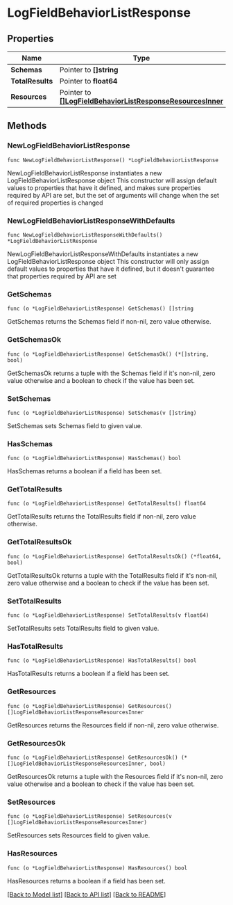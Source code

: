 # LogFieldBehaviorListResponse

## Properties

Name | Type | Description | Notes
------------ | ------------- | ------------- | -------------
**Schemas** | Pointer to **[]string** |  | [optional] 
**TotalResults** | Pointer to **float64** |  | [optional] 
**Resources** | Pointer to [**[]LogFieldBehaviorListResponseResourcesInner**](LogFieldBehaviorListResponseResourcesInner.md) |  | [optional] 

## Methods

### NewLogFieldBehaviorListResponse

`func NewLogFieldBehaviorListResponse() *LogFieldBehaviorListResponse`

NewLogFieldBehaviorListResponse instantiates a new LogFieldBehaviorListResponse object
This constructor will assign default values to properties that have it defined,
and makes sure properties required by API are set, but the set of arguments
will change when the set of required properties is changed

### NewLogFieldBehaviorListResponseWithDefaults

`func NewLogFieldBehaviorListResponseWithDefaults() *LogFieldBehaviorListResponse`

NewLogFieldBehaviorListResponseWithDefaults instantiates a new LogFieldBehaviorListResponse object
This constructor will only assign default values to properties that have it defined,
but it doesn't guarantee that properties required by API are set

### GetSchemas

`func (o *LogFieldBehaviorListResponse) GetSchemas() []string`

GetSchemas returns the Schemas field if non-nil, zero value otherwise.

### GetSchemasOk

`func (o *LogFieldBehaviorListResponse) GetSchemasOk() (*[]string, bool)`

GetSchemasOk returns a tuple with the Schemas field if it's non-nil, zero value otherwise
and a boolean to check if the value has been set.

### SetSchemas

`func (o *LogFieldBehaviorListResponse) SetSchemas(v []string)`

SetSchemas sets Schemas field to given value.

### HasSchemas

`func (o *LogFieldBehaviorListResponse) HasSchemas() bool`

HasSchemas returns a boolean if a field has been set.

### GetTotalResults

`func (o *LogFieldBehaviorListResponse) GetTotalResults() float64`

GetTotalResults returns the TotalResults field if non-nil, zero value otherwise.

### GetTotalResultsOk

`func (o *LogFieldBehaviorListResponse) GetTotalResultsOk() (*float64, bool)`

GetTotalResultsOk returns a tuple with the TotalResults field if it's non-nil, zero value otherwise
and a boolean to check if the value has been set.

### SetTotalResults

`func (o *LogFieldBehaviorListResponse) SetTotalResults(v float64)`

SetTotalResults sets TotalResults field to given value.

### HasTotalResults

`func (o *LogFieldBehaviorListResponse) HasTotalResults() bool`

HasTotalResults returns a boolean if a field has been set.

### GetResources

`func (o *LogFieldBehaviorListResponse) GetResources() []LogFieldBehaviorListResponseResourcesInner`

GetResources returns the Resources field if non-nil, zero value otherwise.

### GetResourcesOk

`func (o *LogFieldBehaviorListResponse) GetResourcesOk() (*[]LogFieldBehaviorListResponseResourcesInner, bool)`

GetResourcesOk returns a tuple with the Resources field if it's non-nil, zero value otherwise
and a boolean to check if the value has been set.

### SetResources

`func (o *LogFieldBehaviorListResponse) SetResources(v []LogFieldBehaviorListResponseResourcesInner)`

SetResources sets Resources field to given value.

### HasResources

`func (o *LogFieldBehaviorListResponse) HasResources() bool`

HasResources returns a boolean if a field has been set.


[[Back to Model list]](../README.md#documentation-for-models) [[Back to API list]](../README.md#documentation-for-api-endpoints) [[Back to README]](../README.md)


